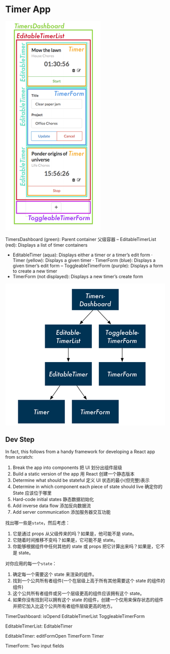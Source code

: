 # Timer App

![how_to_organize_component](../images/how_to_organize_component.png)

TimersDashboard (green): Parent container 父级容器
– EditableTimerList (red): Displays a list of timer containers
* EditableTimer (aqua): Displays either a timer or a timer’s edit form
· Timer (yellow): Displays a given timer
· TimerForm (blue): Displays a given timer’s edit form
– ToggleableTimerForm (purple): Displays a form to create a new timer
* TimerForm (not displayed): Displays a new timer’s create form

![hierarchica_tree](../images/hierarchica_tree.png)

## Dev Step
In fact, this follows from a handy framework for developing a React app from scratch:
1. Break the app into components  把 UI 划分出组件层级
2. Build a static version of the app  用 React 创建一个静态版本
3. Determine what should be stateful 定义 UI 状态的最小(但完整)表示
4. Determine in which component each piece of state should live 确定你的 State 应该位于哪里
5. Hard-code initial states 静态数据初始化
6. Add inverse data flow  添加反向数据流
7. Add server communication 添加服务器交互功能

找出哪一些是`state`，然后考虑：
1. 它是通过 props 从父级传来的吗？如果是，他可能不是 state。
2. 它随着时间推移不变吗？如果是，它可能不是 state。
3. 你能够根据组件中任何其他的 state 或 props 把它计算出来吗？如果是，它不是 state。

对你应用的每一个`state`：
1. 确定每一个需要这个 state 来渲染的组件。
2. 找到一个公共所有者组件(一个在层级上高于所有其他需要这个 state 的组件的组件)
3. 这个公共所有者组件或另一个层级更高的组件应该拥有这个 state。
4. 如果你没有找到可以拥有这个 state 的组件，创建一个仅用来保存状态的组件并把它加入比这个公共所有者组件层级更高的地方。

TimerDashboard: isOpend EditableTimerList ToggleableTimerForm

EditableTimerList: EditableTimer

EditableTimer: editFormOpen TimerForm Timer

TimerForm: Two input fields